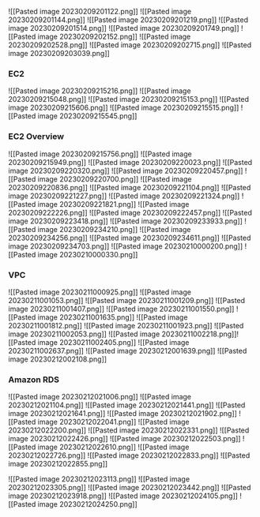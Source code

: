 ![[Pasted image 20230209201122.png]]
![[Pasted image 20230209201144.png]]
![[Pasted image 20230209201219.png]]
![[Pasted image 20230209201514.png]]
![[Pasted image 20230209201749.png]]
![[Pasted image 20230209202152.png]]
![[Pasted image 20230209202528.png]]
![[Pasted image 20230209202715.png]]
![[Pasted image 20230209203039.png]]

### EC2
![[Pasted image 20230209215216.png]]
![[Pasted image 20230209215048.png]]
![[Pasted image 20230209215153.png]]
![[Pasted image 20230209215606.png]]
![[Pasted image 20230209215515.png]]
![[Pasted image 20230209215545.png]]

### EC2 Overview
![[Pasted image 20230209215756.png]]
![[Pasted image 20230209215949.png]]
![[Pasted image 20230209220023.png]]
![[Pasted image 20230209220320.png]]
![[Pasted image 20230209220457.png]]
![[Pasted image 20230209220700.png]]
![[Pasted image 20230209220836.png]]
![[Pasted image 20230209221104.png]]
![[Pasted image 20230209221227.png]]
![[Pasted image 20230209221324.png]]
![[Pasted image 20230209221821.png]]
![[Pasted image 20230209222226.png]]
![[Pasted image 20230209222457.png]]
![[Pasted image 20230209223418.png]]
![[Pasted image 20230209233933.png]]
![[Pasted image 20230209234210.png]]
![[Pasted image 20230209234256.png]]
![[Pasted image 20230209234611.png]]
![[Pasted image 20230209234703.png]]
![[Pasted image 20230210000200.png]]
![[Pasted image 20230210000330.png]]
### VPC
![[Pasted image 20230211000925.png]]
![[Pasted image 20230211001053.png]]
![[Pasted image 20230211001209.png]]
![[Pasted image 20230211001407.png]]
![[Pasted image 20230211001550.png]]
![[Pasted image 20230211001635.png]]
![[Pasted image 20230211001812.png]]
![[Pasted image 20230211001923.png]]
![[Pasted image 20230211002053.png]]
![[Pasted image 20230211002218.png]]![[Pasted image 20230211002405.png]]
![[Pasted image 20230211002637.png]]
![[Pasted image 20230212001639.png]]
![[Pasted image 20230212002108.png]]
### Amazon RDS

![[Pasted image 20230212021006.png]]
![[Pasted image 20230212021104.png]]
![[Pasted image 20230212021441.png]]
![[Pasted image 20230212021641.png]]
![[Pasted image 20230212021902.png]]
![[Pasted image 20230212022041.png]]
![[Pasted image 20230212022200.png]]
![[Pasted image 20230212022331.png]]
![[Pasted image 20230212022426.png]]
![[Pasted image 20230212022503.png]]
![[Pasted image 20230212022610.png]]
![[Pasted image 20230212022726.png]]
![[Pasted image 20230212022833.png]]
![[Pasted image 20230212022855.png]]

![[Pasted image 20230212023113.png]]
![[Pasted image 20230212023305.png]]
![[Pasted image 20230212023442.png]]
![[Pasted image 20230212023918.png]]
![[Pasted image 20230212024105.png]]
![[Pasted image 20230212024250.png]]
